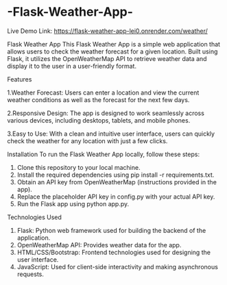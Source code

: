 # -Flask-Weather-App-
Live Demo Link: https://flask-weather-app-lei0.onrender.com/weather/



Flask Weather App
This Flask Weather App is a simple web application that allows users to check the weather forecast for a given location. Built using Flask, it utilizes the OpenWeatherMap API to retrieve weather data and display it to the user in a user-friendly format.

Features

1.Weather Forecast: Users can enter a location and view the current weather conditions as well as the forecast for the next few days.

2.Responsive Design: The app is designed to work seamlessly across various devices, including desktops, tablets, and mobile phones.

3.Easy to Use: With a clean and intuitive user interface, users can quickly check the weather for any location with just a few clicks.

Installation
To run the Flask Weather App locally, follow these steps:

1. Clone this repository to your local machine.
2. Install the required dependencies using pip install -r requirements.txt.
3. Obtain an API key from OpenWeatherMap (instructions provided in the app).
4. Replace the placeholder API key in config.py with your actual API key.
5. Run the Flask app using python app.py.
   

Technologies Used

1. Flask: Python web framework used for building the backend of the application.
2. OpenWeatherMap API: Provides weather data for the app.
3. HTML/CSS/Bootstrap: Frontend technologies used for designing the user interface.
4. JavaScript: Used for client-side interactivity and making asynchronous requests.
